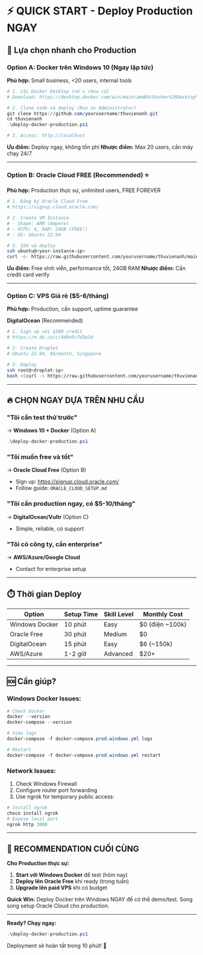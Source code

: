 # ⚡ QUICK START - Deploy Production NGAY

## 🎯 Lựa chọn nhanh cho Production

### Option A: Docker trên Windows 10 (Ngay lập tức)
**Phù hợp:** Small business, <20 users, internal tools

```powershell
# 1. Cài Docker Desktop (nếu chưa có)
# Download: https://desktop.docker.com/win/main/amd64/Docker%20Desktop%20Installer.exe

# 2. Clone code và deploy (Run as Administrator)
git clone https://github.com/yourusername/thuvienanh.git
cd thuvienanh
.\deploy-docker-production.ps1

# 3. Access: http://localhost
```

**Ưu điểm:** Deploy ngay, không tốn phí
**Nhược điểm:** Max 20 users, cần máy chạy 24/7

---

### Option B: Oracle Cloud FREE (Recommended) ⭐
**Phù hợp:** Production thực sự, unlimited users, FREE FOREVER

```bash
# 1. Đăng ký Oracle Cloud Free
# https://signup.cloud.oracle.com/

# 2. Create VM Instance
# - Shape: ARM (Ampere) 
# - OCPU: 4, RAM: 24GB (FREE!)
# - OS: Ubuntu 22.04

# 3. SSH và deploy
ssh ubuntu@<your-instance-ip>
curl -o- https://raw.githubusercontent.com/yourusername/thuvienanh/main/scripts/deploy-oracle.sh | bash
```

**Ưu điểm:** Free vĩnh viễn, performance tốt, 24GB RAM
**Nhược điểm:** Cần credit card verify

---

### Option C: VPS Giá rẻ ($5-6/tháng)
**Phù hợp:** Production, cần support, uptime guarantee

**DigitalOcean** (Recommended)
```bash
# 1. Sign up với $200 credit
# https://m.do.co/c/4d9e5c7d3e3d

# 2. Create Droplet
# Ubuntu 22.04, $6/month, Singapore

# 3. Deploy
ssh root@<droplet-ip>
bash <(curl -s https://raw.githubusercontent.com/yourusername/thuvienanh/main/scripts/deploy-vps.sh)
```

---

## 🔥 CHỌN NGAY DỰA TRÊN NHU CẦU

### "Tôi cần test thử trước"
→ **Windows 10 + Docker** (Option A)
```powershell
.\deploy-docker-production.ps1
```

### "Tôi muốn free và tốt"  
→ **Oracle Cloud Free** (Option B)
- Sign up: https://signup.cloud.oracle.com/
- Follow guide: `ORACLE_CLOUD_SETUP.md`

### "Tôi cần production ngay, có $5-10/tháng"
→ **DigitalOcean/Vultr** (Option C)
- Simple, reliable, có support

### "Tôi có công ty, cần enterprise"
→ **AWS/Azure/Google Cloud**
- Contact for enterprise setup

---

## ⏱️ Thời gian Deploy

| Option | Setup Time | Skill Level | Monthly Cost |
|--------|------------|-------------|--------------|
| Windows Docker | 10 phút | Easy | $0 (điện ~100k) |
| Oracle Free | 30 phút | Medium | $0 |
| DigitalOcean | 15 phút | Easy | $6 (~150k) |
| AWS/Azure | 1-2 giờ | Advanced | $20+ |

---

## 🆘 Cần giúp?

### Windows Docker Issues:
```powershell
# Check Docker
docker --version
docker-compose --version

# View logs
docker-compose -f docker-compose.prod.windows.yml logs

# Restart
docker-compose -f docker-compose.prod.windows.yml restart
```

### Network Issues:
1. Check Windows Firewall
2. Configure router port forwarding
3. Use ngrok for temporary public access:
```powershell
# Install ngrok
choco install ngrok
# Expose local port
ngrok http 3000
```

---

## 📌 RECOMMENDATION CUỐI CÙNG

**Cho Production thực sự:**
1. **Start với Windows Docker** để test (hôm nay)
2. **Deploy lên Oracle Free** khi ready (trong tuần)
3. **Upgrade lên paid VPS** khi có budget

**Quick Win:** Deploy Docker trên Windows NGAY để có thể demo/test. Song song setup Oracle Cloud cho production.

---

**Ready? Chạy ngay:**
```powershell
.\deploy-docker-production.ps1
```

Deployment sẽ hoàn tất trong 10 phút! 🚀

